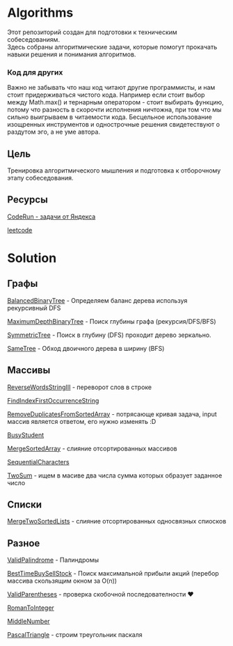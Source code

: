 # Algorithms

Этот репозиторий создан для подготовки к техническим собеседованиям.  
Здесь собраны алгоритмические задачи, которые помогут прокачать навыки решения и понимания алгоритмов.

### Код для других 

Важно не забывать что наш код читают другие программисты, и нам стоит придерживаться чистого кода. Например если стоит 
выбор между Math.max() и тернарным оператором - стоит выбирать функцию, потому что разность в скорочти исполнения 
ничтожна, при том что мы сильно выигрываем в читаемости кода. Бесцельное использование изощренных инструментов и 
однострочные решения свидетествуют о раздутом эго, а не уме автора. 

## Цель

Тренировка алгоритмического мышления и подготовка к отборочному этапу собеседования.

## Ресурсы

[CodeRun - задачи от Яндекса](https://coderun.yandex.ru)

[leetcode](https://leetcode.com/problem-list/ocywzq52/)

# Solution 

## Графы

[BalancedBinaryTree](https://leetcode.com/problems/balanced-binary-tree) - Определяем баланс дерева используя рекурсивный DFS

[MaximumDepthBinaryTree](https://leetcode.com/problems/maximum-depth-of-binary-tree) -  Поиск глубины графа (рекурсия/DFS/BFS)

[SymmetricTree](https://leetcode.com/problems/symmetric-tree) - Поиск в глубину (DFS) проходит дерево зеркально.

[SameTree](https://leetcode.com/problems/same-tree) - Обход двоичного дерева в ширину (BFS)

## Массивы

[ReverseWordsStringIII](https://leetcode.com/problems/reverse-words-in-a-string-iii) - переворот слов в строке 

[FindIndexFirstOccurrenceString](https://leetcode.com/problems/find-the-index-of-the-first-occurrence-in-a-string)

[RemoveDuplicatesFromSortedArray](https://leetcode.com/problems/remove-duplicates-from-sorted-array) - потрясающе кривая задача, input массив является ответом, его нужно изменять :D

[BusyStudent](https://leetcode.com/problems/number-of-students-doing-homework-at-a-given-time) 

[MergeSortedArray]() - слияние отсортированных массивов

[SequentialCharacters](https://leetcode.com/problems/consecutive-characters)

[TwoSum](https://leetcode.com/problems/two-sum) - ищем в масиве два числа сумма которых образует заданное число 

## Списки

[MergeTwoSortedLists](https://leetcode.com/problems/merge-two-sorted-lists) - слияние отсортированных односвязных спиосков 

## Разное

[ValidPalindrome](https://leetcode.com/problems/valid-palindrome) - Палиндромы

[BestTimeBuySellStock](https://leetcode.com/problems/best-time-to-buy-and-sell-stock) - Поиск максимальной прибыли акций (перебор массива скользящим окном за O(n))

[ValidParentheses](https://leetcode.com/problems/valid-parentheses) - проверка скобочной последователности ❤️

[RomanToInteger](https://leetcode.com/problems/roman-to-integer)

[MiddleNumber](https://coderun.yandex.ru/problem/median-out-of-three)

[PascalTriangle](https://leetcode.com/problems/pascals-triangle) - строим треугольник паскаля